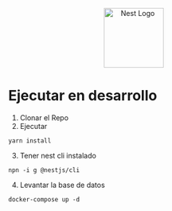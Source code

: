 <p align="center">
  <a href="http://nestjs.com/" target="blank"><img src="https://nestjs.com/img/logo-small.svg" width="120" alt="Nest Logo" /></a>
</p>

[circleci-image]: https://img.shields.io/circleci/build/github/nestjs/nest/master?token=abc123def456
[circleci-url]: https://circleci.com/gh/nestjs/nest

# Ejecutar en desarrollo
1. Clonar el Repo
2. Ejecutar
```
yarn install
```
3. Tener nest cli instalado
```
npn -i g @nestjs/cli

```
4. Levantar la base de datos
```
docker-compose up -d
```
